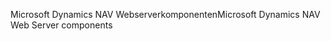 <span data-ttu-id="611d9-101">Microsoft Dynamics NAV Webserverkomponenten</span><span class="sxs-lookup"><span data-stu-id="611d9-101">Microsoft Dynamics NAV Web Server components</span></span>